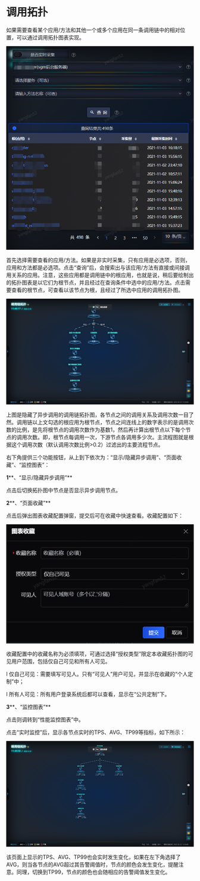 # 调用拓扑

如果需要查看某个应用/方法和其他一个或多个应用在同一条调用链中的相对位置，可以通过调用拓扑图表实现。

![](../../image/Operation-Guide/App-Monitor/Calling-Topology1.png)

首先选择需要查看的应用/方法。如果是非实时采集，只有应用是必选项，否则，应用和方法都是必选项。点击“查询”后，会搜索出与该应用/方法有直接或间接调用关系的应用。注意，这些应用都是调用链中的根应用，也就是说，稍后要绘制出的拓扑图表是以它们为根节点，并且经过在查询条件中选中的应用/方法。点击需要查看的根节点，可查看以该节点为根，且经过了所选中应用的调用拓扑图。

![](../../image/Operation-Guide/App-Monitor/Calling-Topology2.png)

上图是隐藏了异步调用的调用链拓扑图，各节点之间的调用关系及调用次数一目了然。调用链以上文勾选的根应用为根节点，节点之间连线上的数字表示的是调用次数的比例，是先将根节点的调用次数作为基数1，然后再计算出根节点以下每个节点的调用次数。即，根节点每调用一次，下游节点各调用多少次。主流程图就是根据这个调用次数（默认调用次数比例>0.2）过滤出的主要流程节点。

右下角提供三个功能按钮，从上到下依次为：“显示/隐藏异步调用”、“页面收藏”、“监控图表”：

**1****、“显示/隐藏异步调用”**

点击后切换拓扑图中节点是否显示异步调用节点。

**2****、“页面收藏”**

点击后弹出图表收藏配置弹窗，提交后可在收藏中快速查看。收藏配置如下：

![](../../image/Operation-Guide/App-Monitor/Calling-Topology3.png)

收藏配置中的收藏名称为必须填项，可通过选择“授权类型”限定本收藏拓扑图的可见用户范围，包括仅自己可见和所有人可见。

l 仅自己可见：需要填写可见人。只有“可见人”用户可见，并显示在收藏的“个人定制”中；

l 所有人可见：所有用户登录系统后都可以查看，显示在“公共定制”下。

**3****、“监控图表”**

点击则调转到“性能监控图表”中。

点击“实时监控”后，显示各节点实时的TPS、AVG、TP99等指标，如下所示：

![](../../image/Operation-Guide/App-Monitor/Calling-Topology4.png)

该页面上显示的TPS、AVG、TP99也会实时发生变化，如果在左下角选择了AVG，则当各节点的AVG超过其告警阈值时，节点的颜色会发生变化，提醒注意。同理，切换到TP99，节点的颜色也会随相应的告警阈值发生变化。